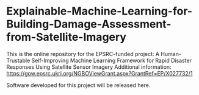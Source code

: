 # Explainable-Machine-Learning-for-Building-Damage-Assessment-from-Satellite-Imagery

This is the online repository for the EPSRC-funded project: A Human-Trustable Self-Improving Machine Learning Framework for Rapid Disaster Responses Using Satellite Sensor Imagery
Additional information: https://gow.epsrc.ukri.org/NGBOViewGrant.aspx?GrantRef=EP/X027732/1

Software developed for this project will be released here.


